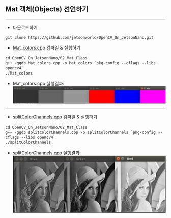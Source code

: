 ## Mat 객체(Objects) 선언하기
***

* 다운로드하기
```
git clone https://github.com/jetsonworld/OpenCV_On_JetsonNano.git
```

* [Mat_colors.cpp](https://raw.githubusercontent.com/jetsonworld/OpenCV_On_JetsonNano/master/02_Mat_Class/Mat_colors.cpp) 컴파일 & 실행하기
```
cd OpenCV_On_JetsonNano/02_Mat_Class
g++ -ggdb Mat_colors.cpp -o Mat_colors `pkg-config --cflags --libs opencv4`
./Mat_colors
```
* Mat_colors.cpp 실행결과:
![Mat_colors.png](https://raw.githubusercontent.com/jetsonworld/OpenCV_On_JetsonNano/master/02_Mat_Class/Mat_colors.png)

***

* [splitColorChannels.cpp](https://raw.githubusercontent.com/jetsonworld/OpenCV_On_JetsonNano/master/02_Mat_Class/splitColorChannels.cpp) 컴파일 & 실행하기
```
cd OpenCV_On_JetsonNano/02_Mat_Class
g++ -ggdb splitColorChannels.cpp -o splitColorChannels `pkg-config --cflags --libs opencv4`
./splitColorChannels
```
* splitColorChannels.cpp 실행결과:
![splitColorChannels.png](https://raw.githubusercontent.com/jetsonworld/OpenCV_On_JetsonNano/master/02_Mat_Class/splitColorChannels.png)
